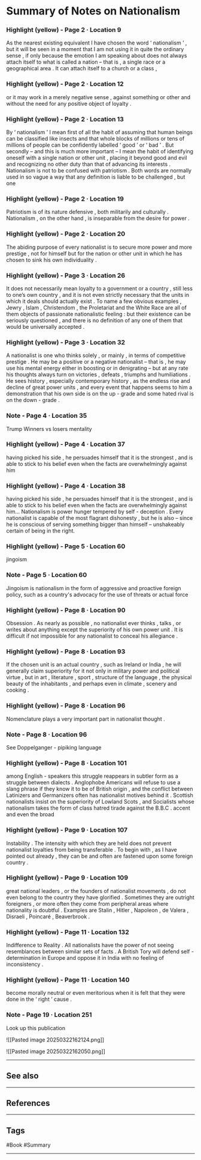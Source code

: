 # Summary of Notes on Nationalism


### Highlight (yellow) - Page 2 · Location 9

As the nearest existing equivalent I have chosen the word ‘ nationalism ’ , but it will be seen in a moment that I am not using it in quite the ordinary sense , if only because the emotion I am speaking about does not always attach itself to what is called a nation – that is , a single race or a geographical area . It can attach itself to a church or a class ,

### Highlight (yellow) - Page 2 · Location 12

or it may work in a merely negative sense , against something or other and without the need for any positive object of loyalty .

### Highlight (yellow) - Page 2 · Location 13

By ‘ nationalism ’ I mean first of all the habit of assuming that human beings can be classified like insects and that whole blocks of millions or tens of millions of people can be confidently labelled ‘ good ’ or ‘ bad ’ . But secondly – and this is much more important – I mean the habit of identifying oneself with a single nation or other unit , placing it beyond good and evil and recognizing no other duty than that of advancing its interests . Nationalism is not to be confused with patriotism . Both words are normally used in so vague a way that any definition is liable to be challenged , but one

### Highlight (yellow) - Page 2 · Location 19

Patriotism is of its nature defensive , both militarily and culturally . Nationalism , on the other hand , is inseparable from the desire for power .

### Highlight (yellow) - Page 2 · Location 20

The abiding purpose of every nationalist is to secure more power and more prestige , not for himself but for the nation or other unit in which he has chosen to sink his own individuality .

### Highlight (yellow) - Page 3 · Location 26

It does not necessarily mean loyalty to a government or a country , still less to one’s own country , and it is not even strictly necessary that the units in which it deals should actually exist . To name a few obvious examples , Jewry , Islam , Christendom , the Proletariat and the White Race are all of them objects of passionate nationalistic feeling : but their existence can be seriously questioned , and there is no definition of any one of them that would be universally accepted .

### Highlight (yellow) - Page 3 · Location 32

A nationalist is one who thinks solely , or mainly , in terms of competitive prestige . He may be a positive or a negative nationalist – that is , he may use his mental energy either in boosting or in denigrating – but at any rate his thoughts always turn on victories , defeats , triumphs and humiliations . He sees history , especially contemporary history , as the endless rise and decline of great power units , and every event that happens seems to him a demonstration that his own side is on the up - grade and some hated rival is on the down - grade .

### Note - Page 4 · Location 35

Trump Winners vs losers mentality

### Highlight (yellow) - Page 4 · Location 37

having picked his side , he persuades himself that it is the strongest , and is able to stick to his belief even when the facts are overwhelmingly against him

### Highlight (yellow) - Page 4 · Location 38

having picked his side , he persuades himself that it is the strongest , and is able to stick to his belief even when the facts are overwhelmingly against him... Nationalism is power hunger tempered by self - deception . Every nationalist is capable of the most flagrant dishonesty , but he is also – since he is conscious of serving something bigger than himself – unshakeably certain of being in the right.

### Highlight (yellow) - Page 5 · Location 60

jingoism

### Note - Page 5 · Location 60

Jingoism is nationalism in the form of aggressive and proactive foreign policy, such as a country's advocacy for the use of threats or actual force

### Highlight (yellow) - Page 8 · Location 90

Obsession . As nearly as possible , no nationalist ever thinks , talks , or writes about anything except the superiority of his own power unit . It is difficult if not impossible for any nationalist to conceal his allegiance .

### Highlight (yellow) - Page 8 · Location 93

If the chosen unit is an actual country , such as Ireland or India , he will generally claim superiority for it not only in military power and political virtue , but in art , literature , sport , structure of the language , the physical beauty of the inhabitants , and perhaps even in climate , scenery and cooking .

### Highlight (yellow) - Page 8 · Location 96

Nomenclature plays a very important part in nationalist thought .

### Note - Page 8 · Location 96

See Doppelganger - pipiking language

### Highlight (yellow) - Page 8 · Location 101

among English - speakers this struggle reappears in subtler form as a struggle between dialects . Anglophobe Americans will refuse to use a slang phrase if they know it to be of British origin , and the conflict between Latinizers and Germanizers often has nationalist motives behind it . Scottish nationalists insist on the superiority of Lowland Scots , and Socialists whose nationalism takes the form of class hatred tirade against the B.B.C . accent and even the broad

### Highlight (yellow) - Page 9 · Location 107

Instability . The intensity with which they are held does not prevent nationalist loyalties from being transferable . To begin with , as I have pointed out already , they can be and often are fastened upon some foreign country .

### Highlight (yellow) - Page 9 · Location 109

great national leaders , or the founders of nationalist movements , do not even belong to the country they have glorified . Sometimes they are outright foreigners , or more often they come from peripheral areas where nationality is doubtful . Examples are Stalin , Hitler , Napoleon , de Valera , Disraeli , Poincaré , Beaverbrook .

### Highlight (yellow) - Page 11 · Location 132

Indifference to Reality . All nationalists have the power of not seeing resemblances between similar sets of facts . A British Tory will defend self - determination in Europe and oppose it in India with no feeling of inconsistency .

### Highlight (yellow) - Page 11 · Location 140

become morally neutral or even meritorious when it is felt that they were done in the ‘ right ’ cause .

### Note - Page 19 · Location 251

Look up this publication

![[Pasted image 20250322162124.png]]

![[Pasted image 20250322162050.png]]

---
## See also

---
## References

---
## Tags

#Book #Summary 

---

